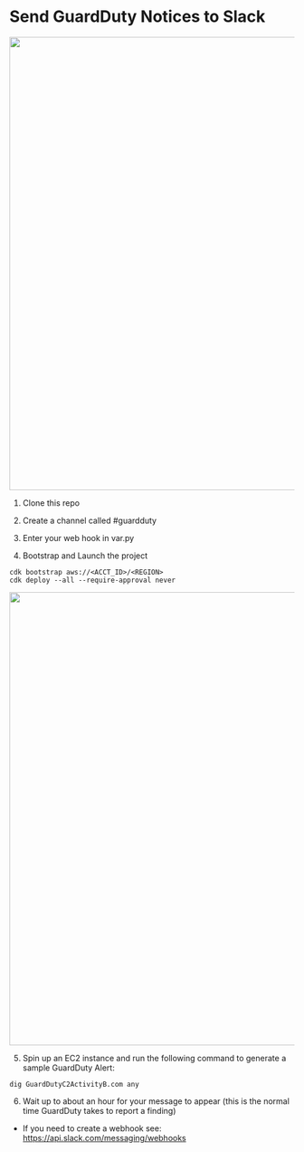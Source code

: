 # Send GuardDuty Notices to Slack

<img src="https://securitydude-article-images.s3.amazonaws.com/guardduty2slack/guardduty-slack-27a.png" width="800">

1. Clone this repo

2. Create a channel called #guardduty

3. Enter your web hook in var.py

4. Bootstrap and Launch the project
```
cdk bootstrap aws://<ACCT_ID>/<REGION>
cdk deploy --all --require-approval never
```
<img src="https://securitydude-article-images.s3.amazonaws.com/guardduty2slack/gd2slk-27a-cli.png" width="800">

5. Spin up an EC2 instance and run the following command to generate a sample GuardDuty Alert:
```
dig GuardDutyC2ActivityB.com any
```
6. Wait up to about an hour for your message to appear (this is the normal time GuardDuty takes to report a finding)

- If you need to create a webhook see:
https://api.slack.com/messaging/webhooks
